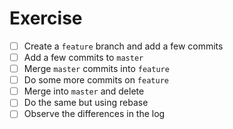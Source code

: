 # Exercise

- [ ] Create a `feature` branch and add a few commits
- [ ] Add a few commits to `master`
- [ ] Merge `master` commits into `feature`
- [ ] Do some more commits on `feature`
- [ ] Merge into `master` and delete
- [ ] Do the same but using rebase
- [ ] Observe the differences in the log